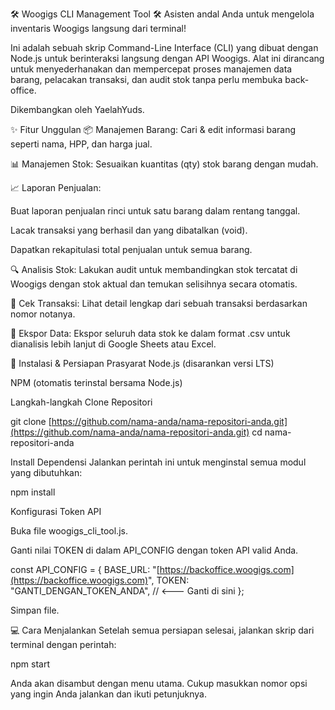 🛠️ Woogigs CLI Management Tool 🛠️
Asisten andal Anda untuk mengelola inventaris Woogigs langsung dari terminal!

Ini adalah sebuah skrip Command-Line Interface (CLI) yang dibuat dengan Node.js untuk berinteraksi langsung dengan API Woogigs. Alat ini dirancang untuk menyederhanakan dan mempercepat proses manajemen data barang, pelacakan transaksi, dan audit stok tanpa perlu membuka back-office.

Dikembangkan oleh YaelahYuds.

✨ Fitur Unggulan
📦 Manajemen Barang: Cari & edit informasi barang seperti nama, HPP, dan harga jual.

📊 Manajemen Stok: Sesuaikan kuantitas (qty) stok barang dengan mudah.

📈 Laporan Penjualan:

Buat laporan penjualan rinci untuk satu barang dalam rentang tanggal.

Lacak transaksi yang berhasil dan yang dibatalkan (void).

Dapatkan rekapitulasi total penjualan untuk semua barang.

🔍 Analisis Stok: Lakukan audit untuk membandingkan stok tercatat di Woogigs dengan stok aktual dan temukan selisihnya secara otomatis.

🧾 Cek Transaksi: Lihat detail lengkap dari sebuah transaksi berdasarkan nomor notanya.

💾 Ekspor Data: Ekspor seluruh data stok ke dalam format .csv untuk dianalisis lebih lanjut di Google Sheets atau Excel.

🚀 Instalasi & Persiapan
Prasyarat
Node.js (disarankan versi LTS)

NPM (otomatis terinstal bersama Node.js)

Langkah-langkah
Clone Repositori

git clone [https://github.com/nama-anda/nama-repositori-anda.git](https://github.com/nama-anda/nama-repositori-anda.git)
cd nama-repositori-anda

Install Dependensi
Jalankan perintah ini untuk menginstal semua modul yang dibutuhkan:

npm install

Konfigurasi Token API

Buka file woogigs_cli_tool.js.

Ganti nilai TOKEN di dalam API_CONFIG dengan token API valid Anda.

const API_CONFIG = {
  BASE_URL: "[https://backoffice.woogigs.com](https://backoffice.woogigs.com)",
  TOKEN: "GANTI_DENGAN_TOKEN_ANDA", // <--- Ganti di sini
};

Simpan file.

💻 Cara Menjalankan
Setelah semua persiapan selesai, jalankan skrip dari terminal dengan perintah:

npm start

Anda akan disambut dengan menu utama. Cukup masukkan nomor opsi yang ingin Anda jalankan dan ikuti petunjuknya.
